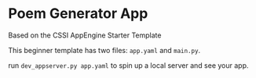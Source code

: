 # Poem Generator App

Based on the CSSI AppEngine Starter Template

This beginner template has two files: `app.yaml` and `main.py`.

run `dev_appserver.py app.yaml` to spin up a local server and see your app.

